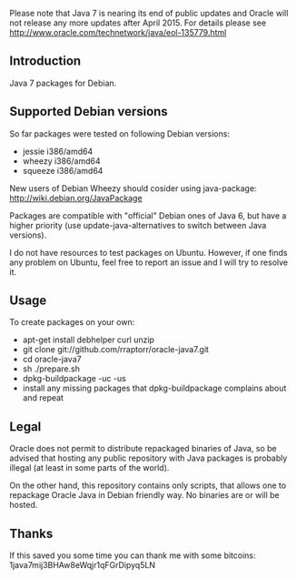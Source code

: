 Please note that Java 7 is nearing its end of public updates and Oracle
will not release any more updates after April 2015. For details
please see http://www.oracle.com/technetwork/java/eol-135779.html

Introduction
------------

Java 7 packages for Debian.

Supported Debian versions
-------------------------

So far packages were tested on following Debian versions:

- jessie i386/amd64
- wheezy i386/amd64
- squeeze i386/amd64

New users of Debian Wheezy should cosider using java-package:
<http://wiki.debian.org/JavaPackage>

Packages are compatible with "official" Debian ones of Java 6, but
have a higher priority (use update-java-alternatives to switch between
Java versions).

I do not have resources to test packages on Ubuntu. However, if one
finds any problem on Ubuntu, feel free to report an issue and I will
try to resolve it.

Usage
-----

To create packages on your own:

- apt-get install debhelper curl unzip
- git clone git://github.com/rraptorr/oracle-java7.git
- cd oracle-java7
- sh ./prepare.sh
- dpkg-buildpackage -uc -us
- install any missing packages that dpkg-buildpackage complains about
  and repeat

Legal
-----

Oracle does not permit to distribute repackaged binaries of Java, so
be advised that hosting any public repository with Java packages is
probably illegal (at least in some parts of the world).

On the other hand, this repository contains only scripts, that allows
one to repackage Oracle Java in Debian friendly way. No binaries are
or will be hosted.

Thanks
------

If this saved you some time you can thank me with some bitcoins:
1java7mij3BHAw8eWqjr1qFGrDipyq5LN
